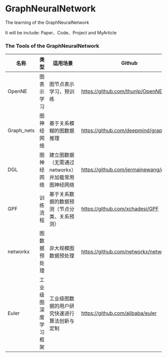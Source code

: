 # GraphNeuralNetwork
The learning of the GraphNeuralNetwork

It will be include: Paper、Code、Project and MyArticle 

### The Tools of the GraphNeuralNetwork

名称  | 类型  | 适用场景 | Github
 ---- | ----- | ------  | ------ 
 OpenNE	| 图表示学习	| 图节点表示学习，预训练 |	https://github.com/thunlp/OpenNE
Graph_nets |	图神经网络	| 基于关系模糊的图数据推理	| https://github.com/deepmind/graph_nets
DGL	| 图神经网络 |	建立图数据（无需通过networkx）并加载常用图神经网络 |	https://github.com/jermainewang/dgl
GPF	| 训练流程	| 基于关系数据的数据预测（节点分类、关系预测）|	https://github.com/xchadesi/GPF
networkx	| 图数据预处理	| 非大规模图数据预处理	| https://github.com/networkx/networkx
Euler	|工业级图深度学习框架	| 工业级图数据的用户研究快速进行算法创新与定制 |	https://github.com/alibaba/euler
